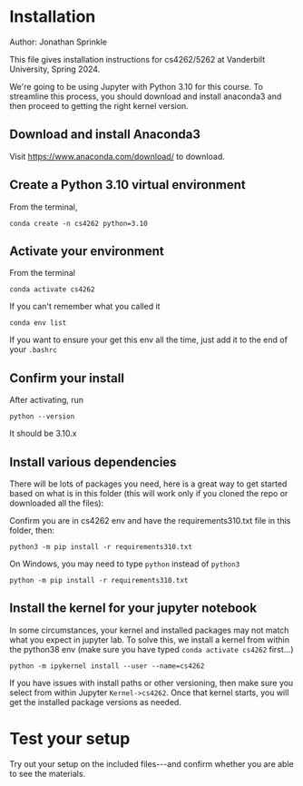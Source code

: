 # Installation
Author: Jonathan Sprinkle

This file gives installation instructions for cs4262/5262 at Vanderbilt University, Spring 2024.

We're going to be using Jupyter with Python 3.10 for this course. To streamline this process, you should download and install anaconda3 and then proceed to getting the right kernel version.

## Download and install Anaconda3 

Visit https://www.anaconda.com/download/ to download. 

## Create a Python 3.10 virtual environment

From the terminal,

```
conda create -n cs4262 python=3.10
```

## Activate your environment

From the terminal
```
conda activate cs4262
```

If you can't remember what you called it

```
conda env list
```

If you want to ensure your get this env all the time, just add it to the end of your `.bashrc`

## Confirm your install
After activating, run

```
python --version
```
It should be 3.10.x

## Install various dependencies

There will be lots of packages you need, here is a great way to get started based on what is in this folder (this will work only if you cloned the repo or downloaded all the files):

Confirm you are in cs4262 env and have the requirements310.txt file in this folder, then:
```
python3 -m pip install -r requirements310.txt
```
On Windows, you may need to type `python` instead of `python3`
```
python -m pip install -r requirements310.txt
```

## Install the kernel for your jupyter notebook
In some circumstances, your kernel and installed packages may not match what you expect in jupyter lab. To solve this, we install a kernel from within the python38 env (make sure you have typed `conda activate cs4262` first...)
```
python -m ipykernel install --user --name=cs4262
```
If you have issues with install paths or other versioning, then make sure you select from within Jupyter `Kernel->cs4262`. Once that kernel starts, you will get the installed package versions as needed.

# Test your setup
Try out your setup on the included files---and confirm whether you are able to see the materials.

